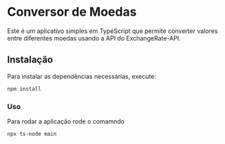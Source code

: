# Conversor de Moedas

Este é um aplicativo simples em TypeScript que permite converter valores entre diferentes moedas usando a API do ExchangeRate-API.

## Instalação

Para instalar as dependências necessárias, execute:

```bash
npm install
```
 
### Uso

Para rodar a aplicação rode o comamndo

```bash
npx ts-node main
```